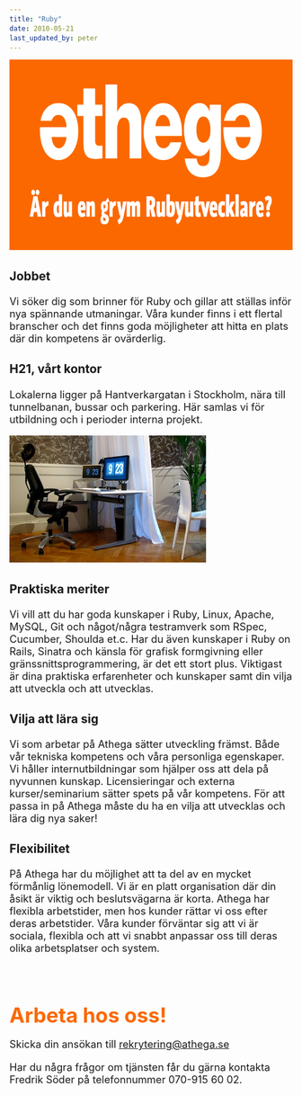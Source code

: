 ```yaml
---
title: "Ruby"
date: 2010-05-21
last_updated_by: peter
---
```

<img title="Grym Rubyutvecklare?" src="/assets/legacy/uploads/2010/05/grym_rubyutvecklare-e1274462149983.png" alt="" width="750" height="339" />

<div style="font-size: 1.3em">
<div class="yui-u first"> 
 <h3>Jobbet</h3>
<p>Vi söker dig som brinner för Ruby och gillar att ställas inför nya spännande utmaningar. Våra kunder finns i ett flertal branscher och det finns goda möjligheter att hitta en plats där din kompetens är ovärderlig.</p>

<h3>H21, vårt kontor</h3>
<p>Lokalerna ligger på Hantverkargatan i Stockholm, nära till tunnelbanan, bussar och parkering. Här samlas vi för utbildning och i perioder interna projekt.</p>
<a href="http://www.flickr.com/photos/peterhellberg/2848071666/" title="Athega, My desk by Peter Hellberg, on Flickr"><img src="/assets/legacy/uploads/2010/05/mitt_skrivbord.jpg" width="350" alt="Athega, My desk" /></a>
  </div> 
<div class="yui-u">
  <h3>Praktiska meriter</h3>
<p>Vi vill att du har goda kunskaper i Ruby, Linux, Apache, MySQL, Git och något/några testramverk som RSpec, Cucumber, Shoulda et.c. Har du även kunskaper i Ruby on Rails, Sinatra och känsla för grafisk formgivning eller gränssnittsprogrammering, är det ett stort plus. Viktigast är dina praktiska erfarenheter och kunskaper samt din vilja att utveckla och att utvecklas.</p>

<h3>Vilja att lära sig</h3>
<p>Vi som arbetar på Athega sätter utveckling främst. Både vår tekniska kompetens och våra personliga egenskaper. Vi håller internutbildningar som hjälper oss att dela på nyvunnen kunskap. Licensieringar och externa kurser/seminarium sätter spets på vår kompetens. För att passa in på Athega måste du ha en vilja att utvecklas och lära dig nya saker!</p>

</div>
<div style="clear: both;">
 <h3>Flexibilitet</h3>
<p>På Athega har du möjlighet att ta del av en mycket förmånlig lönemodell. Vi är en platt organisation där din åsikt är viktig och beslutsvägarna är korta. Athega har flexibla arbetstider, men hos kunder rättar vi oss efter deras arbetstider. Våra kunder förväntar sig att vi är sociala, flexibla och att vi snabbt anpassar oss till deras olika arbetsplatser och system.</p> 
  
  <h2 style="padding-top: 1em; margin-bottom: 0.3em; font-size: 2em; color: #FB6800">Arbeta hos oss!</h2>
  <p>Skicka din ansökan till <a href="mailto:rekrytering@athega.se">rekrytering@athega.se</a></p>
  <p>Har du några frågor om tjänsten får du gärna kontakta Fredrik Söder på telefonnummer 070-915 60 02.</p>
</div>
</div>
